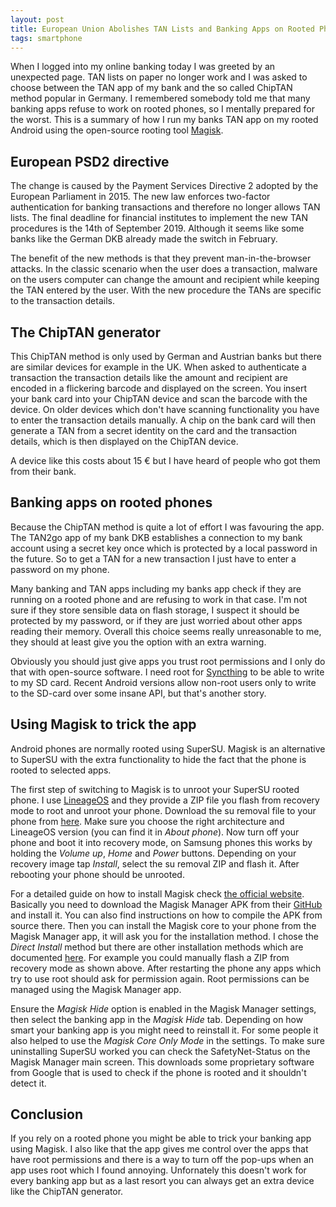```yaml
---
layout: post
title: European Union Abolishes TAN Lists and Banking Apps on Rooted Phones Ridiculousness
tags: smartphone
---
```


When I logged into my online banking today I was greeted by an unexpected page. TAN lists on paper no longer work and I was asked to choose between the TAN app of my bank and the so called ChipTAN method popular in Germany. I remembered somebody told me that many banking apps refuse to work on rooted phones, so I mentally prepared for the worst. This is a summary of how I run my banks TAN app on my rooted Android using the open-source rooting tool [Magisk](https://github.com/topjohnwu/Magisk).

## European PSD2 directive

The change is caused by the Payment Services Directive 2 adopted by the European Parliament in 2015. The new law enforces two-factor authentication for banking transactions and therefore no longer allows TAN lists. The final deadline for financial institutes to implement the new TAN procedures is the 14th of September 2019. Although it seems like some banks like the German DKB already made the switch in February.

The benefit of the new methods is that they prevent man-in-the-browser attacks. In the classic scenario when the user does a transaction, malware on the users computer can change the amount and recipient while keeping the TAN entered by the user. With the new procedure the TANs are specific to the transaction details.

## The ChipTAN generator

This ChipTAN method is only used by German and Austrian banks but there are similar devices for example in the UK. When asked to authenticate a transaction the transaction details like the amount and recipient are encoded in a flickering barcode and displayed on the screen. You insert your bank card into your ChipTAN device and scan the barcode with the device. On older devices which don't have scanning functionality you have to enter the transaction details manually. A chip on the bank card will then generate a TAN from a secret identity on the card and the transaction details, which is then displayed on the ChipTAN device.

A device like this costs about 15 € but I have heard of people who got them from their bank.

## Banking apps on rooted phones

Because the ChipTAN method is quite a lot of effort I was favouring the app. The TAN2go app of my bank DKB establishes a connection to my bank account using a secret key once which is protected by a local password in the future. So to get a TAN for a new transaction I just have to enter a password on my phone.

Many banking and TAN apps including my banks app check if they are running on a rooted phone and are refusing to work in that case. I'm not sure if they store sensible data on flash storage, I suspect it should be protected by my password, or if they are just worried about other apps reading their memory. Overall this choice seems really unreasonable to me, they should at least give you the option with an extra warning.

Obviously you should just give apps you trust root permissions and I only do that with open-source software. I need root for [Syncthing](https://syncthing.net/) to be able to write to my SD card. Recent Android versions allow non-root users only to write to the SD-card over some insane API, but that's another story.

## Using Magisk to trick the app

Android phones are normally rooted using SuperSU. Magisk is an alternative to SuperSU with the extra functionality to hide the fact that the phone is rooted to selected apps.

The first step of switching to Magisk is to unroot your SuperSU rooted phone. I use [LineageOS](https://www.lineageos.org/) and they provide a ZIP file you flash from recovery mode to root and unroot your phone. Download the su removal file to your phone from [here](https://download.lineageos.org/extras). Make sure you choose the right architecture and LineageOS version (you can find it in *About phone*). Now turn off your phone and boot it into recovery mode, on Samsung phones this works by holding the *Volume up*, *Home* and *Power* buttons. Depending on your recovery image tap *Install*, select the su removal ZIP and flash it. After rebooting your phone should be unrooted.

For a detailed guide on how to install Magisk check [the official website](https://magiskmanager.com/). Basically you need to download the Magisk Manager APK from their [GitHub](https://github.com/topjohnwu/Magisk/releases) and install it. You can also find instructions on how to compile the APK from source there. Then you can install the Magisk core to your phone from the Magisk Manager app, it will ask you for the installation method. I chose the *Direct Install* method but there are other installation methods which are documented [here](https://topjohnwu.github.io/Magisk/install.html). For example you could manually flash a ZIP from recovery mode as shown above. After restarting the phone any apps which try to use root should ask for permission again. Root permissions can be managed using the Magisk Manager app.

Ensure the *Magisk Hide* option is enabled in the Magisk Manager settings, then select the banking app in the *Magisk Hide* tab. Depending on how smart your banking app is you might need to reinstall it. For some people it also helped to use the *Magisk Core Only Mode* in the settings. To make sure uninstalling SuperSU worked you can check the SafetyNet-Status on the Magisk Manager main screen. This downloads some proprietary software from Google that is used to check if the phone is rooted and it shouldn't detect it.

## Conclusion

If you rely on a rooted phone you might be able to trick your banking app using Magisk. I also like that the app gives me control over the apps that have root permissions and there is a way to turn off the pop-ups when an app uses root which I found annoying. Unfornately this doesn't work for every banking app but as a last resort you can always get an extra device like the ChipTAN generator.
